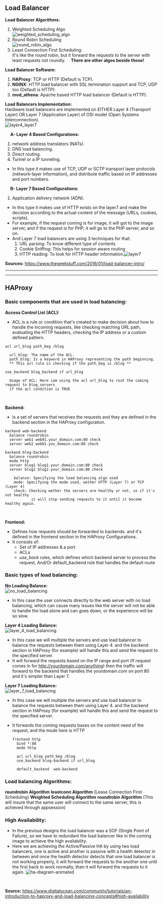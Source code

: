 ## Load Balancer

**Load Balancer Algorithms:<br>**

1. Weighted Scheduling Algo<br>![weighted_scheduling_algo](https://i.imgur.com/LvjwmwI.png)
2. Round Robin Scheduling<br>![round_robin_algo](https://i.imgur.com/hGJdtsT.png)
3. Least Connection First Scheduling:<br> It's like the round robin, but it forward the requests to the server with least requests not roundly.
   &emsp;**There are other algos beside those!**<br>

**Load Balancer Software:<br>**

1. **HAProxy**: TCP or HTTP (Default is TCP).
2. **NGINX**: HTTP load balancer with SSL termination support and TCP, UDP too (Default is HTTP).
3. **mod_athena**: Apache based HTTP load balancer (Default is HTTP).

**Load Balancers Implementation:<br>**
Hardware load balancers are implemented on EITHER Layer 4 (Transport Layer) OR Layer 7 (Application Layer) of OSI model (Open Systems Interconnection).<br>![layer4_layer7](https://i.imgur.com/9xoYhPB.png)

**&emsp; A- Layer 4 Based Configurations:**<br>

1. network address translators (NATs).
2. DNS load balancing.
3. Direct routing.
4. Tunnel or a IP tunneling.

- In this type it makes use of TCP, UDP or SCTP transport layer protocols (network-layer information), and distribute traffic based on IP addresses and port numbers.<br>

**&emsp; B- Layer 7 Based Configurations:**<br>

1. Application delivery network (ADN).

- In this type it makes use of HTTP exists on the layer7 and make the decision according to the actual content of the message (URLs, cookies, scripts).<br>
- For example, if the request coming is for image, it will got to the image server, and if the request is for PHP, it will go to the PHP server, and so on.
- And Layer 7 load balancers are using 3 techniques for that:
  1. URL parsing: To know different type of contents
  2. Cookie Sniffing: This helps for session aware routing
  3. HTTP reading: To look for HTTP header information.![layer7](https://i.imgur.com/7G5rxxd.png)

**Sources:**
https://www.thegeekstuff.com/2016/01/load-balancer-intro/ <br>

<hr><hr>

## HAProxy

### Basic components that are used in load balancing:

**Access Control List (ACL):**<br>

- ACL is a rule or condition that's created to make decision about how to handle the incoming requests, like checking matching URL path, evaluating the HTTP headers, checking the IP address or a custom defined pattern.

```
acl url_blog path_beg /blog

  url_blog: The name of the ACL.
  path_blog: Is a keyword in HAProxy representing the path beginning.
  ** This acl rule is checking if the path_beg is /blog **
```

```
use_backend blog_backend if url_blog

  Usage of ACL: Here iam using the acl url_blog to rout the coming request to blog_servers
  if the acl condition is TRUE
```

<br>

**Backend:**<br>

- Is a set of servers that receives the requests and they are defined in the backend section in the HAProxy configuration.

```
backend web-backend
  balance roundrobin
  server web1 web01.your_domain.com:80 check
  server web2 web01.you_domain.com:80 check

backend blog-backend
  balance roundrobin
  mode http
  server blog1 blog1.your_domain.com:80 check
  server blog2 blog2.your_domain.com:80 check

    balance: Specifying the load balancing algo used
    mode: Specifying the mode used, wether HTTP (Layer 7) or TCP (Layer 4)
    check: Checking wether the servers are healthy or not, so if it's not healthy
            it will stop sending requests to it until it become healthy again.
```

<br>

**Frontend:**<br>

- Defines how requests should be forwarded to backends. and it's defined in the frontend section in the HAProxy Configurations.
- It consists of:
  - Set of IP addresses & a port
  - ACLs
  - _use_back_ rules, which defines which backend server to process the request, And/Or default_backend rule that handles the default route

### Basic types of load balancing:

**No Loading Balance:**<br>![no_load_balancing](https://i.imgur.com/wNWeqaB.png)

- In this case the user connects directly to the web server with no load balancing, which can cause many issues like the server will not be able to handle the load alone and can goes down, or the experience will be so slow.

**Layer 4 Loading Balance:**<br>![layer_4_load_balancing](https://i.imgur.com/c9GlvoX.png)

- In this case we will multiple the servers and use load balancer to balance the requests between them using Layer 4. and the backend section in HAProxy (for example) will handle this and send the request to the specified server.
- It will forward the requests based on the IP range and port (If request comes in for http://yourdomain.com/anything) then
  the traffic will forward to the backend that handles the yourdomain.com on port 80 and it's simpler than Layer 7.

**Layer 7 Loading Balance:**<br>![layer_7_load_balancing](https://i.imgur.com/cufyamd.png)

- In this case we will multiple the servers and use load balancer to balance the requests between them using Layer 4. and the backend section in HAProxy (for example) will handle this and send the request to the specified server.
- It forwards the coming requests bases on the content need of the request, and the mode here is HTTP

  ```
  frontend http
    bind *:80
    mode http

    acl url_blog path_beg /blog
    use_backend blog-backend if url_blog

    default_backend  web-backend
  ```

### Load balancing Algorithms:

**roundrobin Algorithm**
**leastconn Algorithm** (Lease Connection First Scheduling)
**Weighted Scheduling Algorithm**
**roundrobin Algorithm** (This will insure that the same user will connect to the same server, this is achieved through appsession)

### High Availability:

- In the previous designs the load balancer was a SOF (Single Point of Failure), so we have to redundant the load balancer like in the coming image to achieve the high availability.
- Here we are achieving the Active/Passive HA by using two load balancers, one is active and another is passive with a health detector in between and once the health detector detects that one load balancer is not working properly, it will forward the requests to the another one until the first back to work normally, then it will forward the requests to it again.
  ![ha-diagram-animated](https://i.imgur.com/Rr2Hk6t.gif)

<br>

**Source:**
https://www.digitalocean.com/community/tutorials/an-introduction-to-haproxy-and-load-balancing-concepts#high-availability
